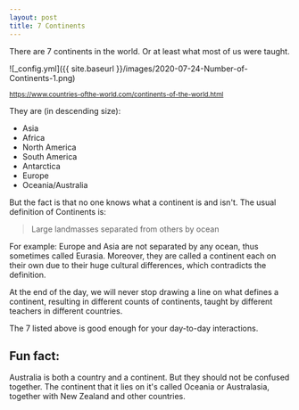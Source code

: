 ```yaml
---
layout: post
title: 7 Continents
---
```


There are 7 continents in the world. Or at least what most of us were taught.

![_config.yml]({{ site.baseurl }}/images/2020-07-24-Number-of-Continents-1.png)

<small>https://www.countries-ofthe-world.com/continents-of-the-world.html</small>

They are (in descending size):

- Asia
- Africa
- North America
- South America
- Antarctica
- Europe
- Oceania/Australia

But the fact is that no one knows what a continent is and isn't. The usual definition of Continents is:

> Large landmasses separated from others by ocean

For example: Europe and Asia are not separated by any ocean, thus sometimes called Eurasia. Moreover, they are called a continent each on their own due to their huge cultural differences, which contradicts the definition.

At the end of the day, we will never stop drawing a line on what defines a continent, resulting in different counts of continents, taught by different teachers in different countries.

The 7 listed above is good enough for your day-to-day interactions.

## Fun fact:

Australia is both a country and a continent. But they should not be confused together. The continent that it lies on it's called Oceania or Australasia, together with New Zealand and other countries.
